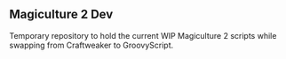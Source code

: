 ## Magiculture 2 Dev

Temporary repository to hold the current WIP Magiculture 2 scripts while swapping from Craftweaker to GroovyScript.
